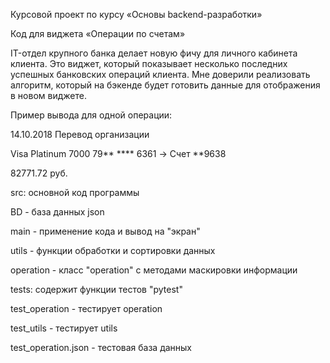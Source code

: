Курсовой проект по курсу «Основы backend-разработки»

Код для виджета «Операции по счетам»

IT-отдел крупного банка делает новую фичу для личного кабинета клиента. 
Это виджет, который показывает несколько последних успешных банковских операций клиента. 
Мне доверили реализовать алгоритм, который на бэкенде будет готовить данные для отображения в новом виджете.

Пример вывода для одной операции:

14.10.2018 Перевод организации

Visa Platinum 7000 79** **** 6361 -> Счет **9638

82771.72 руб.

src: основной код программы
 
  BD - база данных json
  
  main - применение кода и вывод на "экран"
  
  utils - функции обработки и сортировки данных
  
  operation - класс "operation" с методами маскировки информации

tests: содержит функции тестов "pytest"
  
  test_operation - тестирует operation
  
  test_utils - тестирует utils
  
  test_operation.json - тестовая база данных

